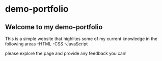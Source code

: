 # demo-portfolio

## Welcome to my demo-portfolio

This is a simple website that highlites some of my current knowledge in the following areas
-HTML
-CSS
-JavaScript

please explore the page and provide any feedback you can!
